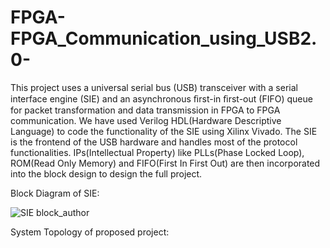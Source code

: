 # FPGA-FPGA_Communication_using_USB2.0-
This project uses a universal serial bus (USB) transceiver with a serial interface engine (SIE) and an asynchronous ﬁrst-in ﬁrst-out (FIFO) queue for packet transformation and data transmission in FPGA to FPGA communication.
We have used Verilog HDL(Hardware Descriptive Language) to code the functionality of the SIE using Xilinx Vivado. The SIE is the frontend of the USB hardware and handles most of the protocol functionalities. IPs(Intellectual Property) like PLLs(Phase Locked Loop), ROM(Read Only Memory) and FIFO(First In First Out) are then incorporated into the block design to design the full project.




Block Diagram of SIE:

![SIE block_author](https://user-images.githubusercontent.com/85092975/130498154-3d4c2aa1-3ed3-4845-9ebb-9046b1c2193f.jpg)




System Topology of proposed project:


